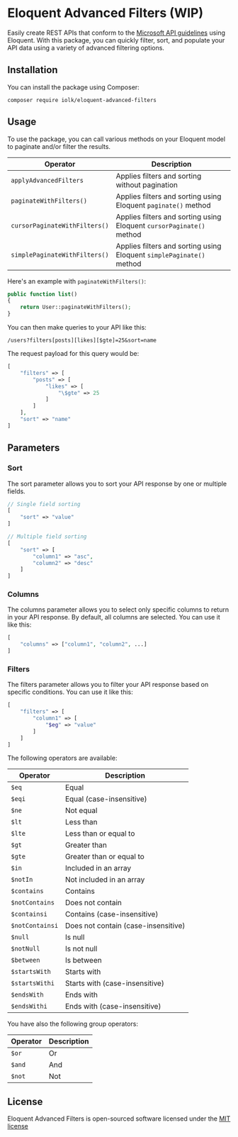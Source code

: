 
# Eloquent Advanced Filters (WIP)

Easily create REST APIs that conform to the [Microsoft API guidelines](https://github.com/microsoft/api-guidelines) using Eloquent. With this package, you can quickly filter, sort, and populate your API data using a variety of advanced filtering options.

## Installation

You can install the package using Composer:

```
composer require iolk/eloquent-advanced-filters
```

## Usage

To use the package, you can call various methods on your Eloquent model to paginate and/or filter the results.

| Operator                        | Description                                                            |
| ------------------------------- | ---------------------------------------------------------------------- |
| `applyAdvancedFilters`          | Applies filters and sorting without pagination                         |
| `paginateWithFilters()`         | Applies filters and sorting using Eloquent `paginate()` method         |
| `cursorPaginateWithFilters()`   | Applies filters and sorting using Eloquent `cursorPaginate()` method   |
| `simplePaginateWithFilters()`   | Applies filters and sorting using Eloquent `simplePaginate()` method   |

 Here's an example with `paginateWithFilters()`:

```php
public function list()
{
    return User::paginateWithFilters();
}
```

You can then make queries to your API like this:

```
/users?filters[posts][likes][$gte]=25&sort=name
```

The request payload for this query would be:

```php
[
    "filters" => [
        "posts" => [
            "likes" => [
                "\$gte" => 25
            ]
        ]
    ],
    "sort" => "name"
]
```

## Parameters

 ### Sort

The sort parameter allows you to sort your API response by one or multiple fields.
```php
// Single field sorting
[
    "sort" => "value"
]

// Multiple field sorting
[
    "sort" => [
        "column1" => "asc",
        "column2" => "desc"
    ]
]
```

### Columns

The columns parameter allows you to select only specific columns to return in your API response. By default, all columns are selected. You can use it like this:

```php
[
    "columns" => ["column1", "column2", ...]
]

```

### Filters
The filters parameter allows you to filter your API response based on specific conditions. You can use it like this:

```php
[
    "filters" => [
        "column1" => [
            "$eg" => "value"
        ]
    ]
]

```

The following operators are available:

| Operator        | Description                              |
| --------------- | ---------------------------------------- |
| `$eq`           | Equal                                    |
| `$eqi`          | Equal (case-insensitive)                 |
| `$ne`           | Not equal                                |
| `$lt`           | Less than                                |
| `$lte`          | Less than or equal to                    |
| `$gt`           | Greater than                             |
| `$gte`          | Greater than or equal to                 |
| `$in`           | Included in an array                     |
| `$notIn`        | Not included in an array                 |
| `$contains`     | Contains                                 |
| `$notContains`  | Does not contain                         |
| `$containsi`    | Contains (case-insensitive)              |
| `$notContainsi` | Does not contain (case-insensitive)      |
| `$null`         | Is null                                  |
| `$notNull`      | Is not null                              |
| `$between`      | Is between                               |
| `$startsWith`   | Starts with                              |
| `$startsWithi`  | Starts with (case-insensitive)           |
| `$endsWith`     | Ends with                                |
| `$endsWithi`    | Ends with (case-insensitive)             |

You have also the following group operators:

| Operator        | Description      |
| --------------- | ---------------- |
| `$or`           | Or               |
| `$and`          | And              |
| `$not`          | Not              |

## License

Eloquent Advanced Filters is open-sourced software licensed under the [MIT license](http://opensource.org/licenses/MIT)
